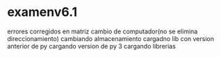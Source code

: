 # examenv6.1
errores corregidos en matriz
cambio de computador(no se elimina direccionamiento)
cambiando almacenamiento
cargadno lib con version anterior de py
cargando version de py 3
cargando librerias
